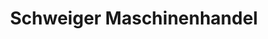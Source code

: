 ---
title: "Schweiger Maschinenhandel"
url: /moosburg-a-d-isar/schweiger-maschinenhandel/
shop: Maschinen
---